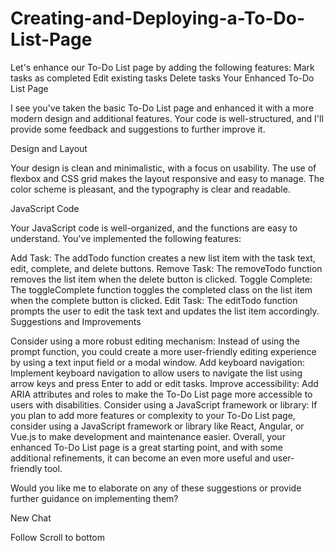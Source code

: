 # Creating-and-Deploying-a-To-Do-List-Page
Let's enhance our To-Do List page by adding the following features:  Mark tasks as completed Edit existing tasks Delete tasks
Your Enhanced To-Do List Page

I see you've taken the basic To-Do List page and enhanced it with a more modern design and additional features. Your code is well-structured, and I'll provide some feedback and suggestions to further improve it.

Design and Layout

Your design is clean and minimalistic, with a focus on usability. The use of flexbox and CSS grid makes the layout responsive and easy to manage. The color scheme is pleasant, and the typography is clear and readable.

JavaScript Code

Your JavaScript code is well-organized, and the functions are easy to understand. You've implemented the following features:

Add Task: The addTodo function creates a new list item with the task text, edit, complete, and delete buttons.
Remove Task: The removeTodo function removes the list item when the delete button is clicked.
Toggle Complete: The toggleComplete function toggles the completed class on the list item when the complete button is clicked.
Edit Task: The editTodo function prompts the user to edit the task text and updates the list item accordingly.
Suggestions and Improvements

Consider using a more robust editing mechanism: Instead of using the prompt function, you could create a more user-friendly editing experience by using a text input field or a modal window.
Add keyboard navigation: Implement keyboard navigation to allow users to navigate the list using arrow keys and press Enter to add or edit tasks.
Improve accessibility: Add ARIA attributes and roles to make the To-Do List page more accessible to users with disabilities.
Consider using a JavaScript framework or library: If you plan to add more features or complexity to your To-Do List page, consider using a JavaScript framework or library like React, Angular, or Vue.js to make development and maintenance easier.
Overall, your enhanced To-Do List page is a great starting point, and with some additional refinements, it can become an even more useful and user-friendly tool.

Would you like me to elaborate on any of these suggestions or provide further guidance on implementing them?




New Chat

Follow
Scroll to bottom
